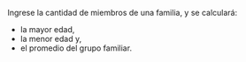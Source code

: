 Ingrese la cantidad de miembros de una familia, y se calculará:

* la mayor edad, 
* la menor edad y,
* el promedio del grupo familiar.
